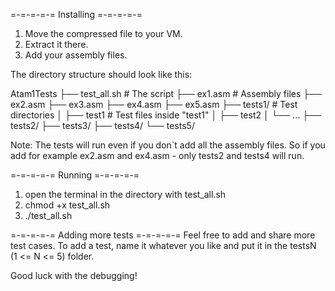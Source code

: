 =-=-=-=-= Installing =-=-=-=-=
1. Move the compressed file to your VM.
2. Extract it there.
3. Add your assembly files.

The directory structure should look like this:

Atam1Tests
├── test_all.sh   # The script
├── ex1.asm       # Assembly files
├── ex2.asm
├── ex3.asm
├── ex4.asm
├── ex5.asm
├── tests1/        # Test directories
│   ├── test1      # Test files inside "test1"
│   ├── test2
│   └── ...
├── tests2/
├── tests3/
├── tests4/
└── tests5/

Note: The tests will run even if you don`t add all the assembly files.
So if you add for example ex2.asm and ex4.asm - only tests2 and tests4 will run.


=-=-=-=-= Running =-=-=-=-=
1. open the terminal in the directory with test_all.sh
2. chmod +x test_all.sh
3. ./test_all.sh


=-=-=-=-= Adding more tests =-=-=-=-=
Feel free to add and share more test cases.
To add a test, name it whatever you like and put it in the testsN (1 <= N <= 5) folder. 


Good luck with the debugging!

